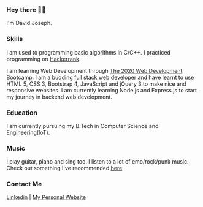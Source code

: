 ### Hey there 👋👀

I'm David Joseph.

### Skills

I am used to programming basic algorithms in C/C++. I practiced programming on [Hackerrank](https://www.hackerrank.com/DEEJ4Y).

I am learning Web Development through [The 2020 Web Development Bootcamp](https://www.udemy.com/course/the-complete-web-development-bootcamp/). I am a budding full stack web developer and have learnt to use HTML 5, CSS 3, Bootstrap 4, JavaScript and jQuery 3 to make nice and responsive websites. I am currently learning Node.js and Express.js to start my journey in backend web development.

### Education

I am currently pursuing my B.Tech in Computer Science and Engineering(IoT).

### Music

I play guitar, piano and sing too. I listen to a lot of emo/rock/punk music. Check out something I've recommended [here](https://deej4y.github.io/WeeklySongRecommendation/).

### Contact Me

[Linkedin](https://www.linkedin.com/in/david-joseph-75a7b71b5/) | [My Personal Website](https://DEEJ4Y.github.io/Stylized-Personal-Website/)
